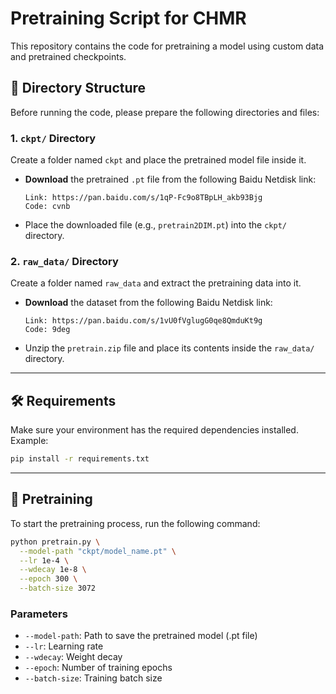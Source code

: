 
# Pretraining Script for CHMR

This repository contains the code for pretraining a model using custom data and pretrained checkpoints.

## 📁 Directory Structure

Before running the code, please prepare the following directories and files:

### 1. `ckpt/` Directory

Create a folder named `ckpt` and place the pretrained model file inside it.

* **Download** the pretrained `.pt` file from the following Baidu Netdisk link:

  ```
  Link: https://pan.baidu.com/s/1qP-Fc9o8TBpLH_akb93Bjg
  Code: cvnb
  ```

* Place the downloaded file (e.g., `pretrain2DIM.pt`) into the `ckpt/` directory.

### 2. `raw_data/` Directory

Create a folder named `raw_data` and extract the pretraining data into it.

* **Download** the dataset from the following Baidu Netdisk link:

  ```
  Link: https://pan.baidu.com/s/1vU0fVglugG0qe8QmduKt9g
  Code: 9deg
  ```

* Unzip the `pretrain.zip` file and place its contents inside the `raw_data/` directory.
  
---

## 🛠 Requirements

Make sure your environment has the required dependencies installed. Example:

```bash
pip install -r requirements.txt
```

---

## 🚀 Pretraining

To start the pretraining process, run the following command:

```bash
python pretrain.py \
  --model-path "ckpt/model_name.pt" \
  --lr 1e-4 \
  --wdecay 1e-8 \
  --epoch 300 \
  --batch-size 3072
```

### Parameters

* `--model-path`: Path to save the pretrained model (.pt file)
* `--lr`: Learning rate
* `--wdecay`: Weight decay
* `--epoch`: Number of training epochs
* `--batch-size`: Training batch size


